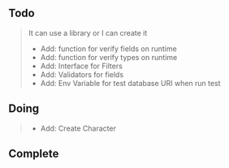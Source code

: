 ## Todo
> It can use a library or I can create it
> - Add: function for verify fields on runtime
> - Add: function for verify types on runtime
> - Add: Interface for Filters
> - Add: Validators for fields
> - Add: Env Variable for test database URI when run test
## Doing
> - Add: Create Character
## Complete